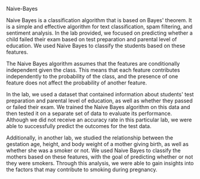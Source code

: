 Naive-Bayes 

Naive Bayes is a classification algorithm that is based on Bayes' theorem. It is a simple and effective algorithm for text classification, spam filtering, and sentiment analysis. In the lab provided, we focused on predicting whether a child failed their exam based on test preparation and parental level of education. We used Naive Bayes to classify the students based on these features.

The Naive Bayes algorithm assumes that the features are conditionally independent given the class. This means that each feature contributes independently to the probability of the class, and the presence of one feature does not affect the probability of another feature. 

In the lab, we used a dataset that contained information about students' test preparation and parental level of education, as well as whether they passed or failed their exam. We trained the Naive Bayes algorithm on this data and then tested it on a separate set of data to evaluate its performance. Although we did not receive an accuracy rate in this particular lab, we were able to successfully predict the outcomes for the test data.

Additionally, in another lab, we studied the relationship between the gestation age, height, and body weight of a mother giving birth, as well as whether she was a smoker or not. We used Naive Bayes to classify the mothers based on these features, with the goal of predicting whether or not they were smokers. Through this analysis, we were able to gain insights into the factors that may contribute to smoking during pregnancy.
